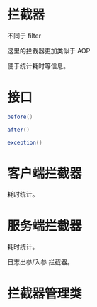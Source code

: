 # 拦截器

不同于 filter

这里的拦截器更加类似于 AOP

便于统计耗时等信息。

# 接口

```java
before()

after()

exception()
```

# 客户端拦截器

耗时统计。

# 服务端拦截器

耗时统计。

日志出参/入参 拦截器。

# 拦截器管理类




